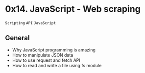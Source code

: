 # 0x14. JavaScript - Web scraping
`Scripting` `API` `JavaScript`

## General
* Why JavaScript programming is amazing
* How to manipulate JSON data
* How to use request and fetch API
* How to read and write a file using fs module

